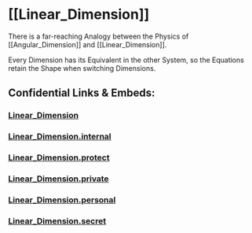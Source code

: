 ﻿# [[Linear_Dimension]] 

There is a far-reaching Analogy between 
the Physics of [[Angular_Dimension]]  and [[Linear_Dimension]]. 

Every Dimension has its Equivalent in the other System, 
so the Equations retain the Shape when switching Dimensions. 

## Confidential Links & Embeds: 

### [Linear_Dimension](/_public/Dimension/Linear_Dimension.md) 

### [Linear_Dimension.internal](/_internal/Dimension/Linear_Dimension.internal.md) 

### [Linear_Dimension.protect](/_protect/Dimension/Linear_Dimension.protect.md) 

### [Linear_Dimension.private](/_private/Dimension/Linear_Dimension.private.md) 

### [Linear_Dimension.personal](/_personal/Dimension/Linear_Dimension.personal.md) 

### [Linear_Dimension.secret](/_secret/Dimension/Linear_Dimension.secret.md) 
